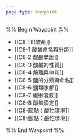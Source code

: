 ```yaml
---
page-type: Waypoint
---
```

%% Begin Waypoint %%
- [[C8 (III)酸鹼]]
- [[C8-1 酸鹼命名與分類]]
- [[C8-2 酸鹼學說]]
- [[C8-3 酸鹼的性質]]
- [[C8-4 解離與中和]]
- [[C8-5 鹽的分類與命名]]
- [[C8-6 鹽類水解]]
- [[C8-7 緩衝溶液]]
- [[C8-8 酸鹼滴定]]
- [[C8-節點：酸性環境]]
- [[C8-節點：鹼性環境]]

%% End Waypoint %%
